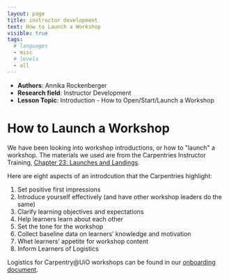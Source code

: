 ```yaml
---
layout: page
title: instructor development
text: How to Launch a Workshop
visible: true
tags:
  # languages
  - misc
  # levels
  - all
---
```


<!-- change visible to true if you want it on the site -->
<!-- remove any tags listed above that are not relevant -->

 - **Authors**: Annika Rockenberger
 - **Research field**: Instructor Development
 - **Lesson Topic**: Introduction - How to Open/Start/Launch a Workshop

# How to Launch a Workshop

We have been looking into workshop introductions, or how to "launch" a workshop. The materials we used are from the Carpentries Instructor Training, [Chapter 23: Launches and Landings](https://preview.carpentries.org/instructor-training/23-introductions.html).

Here are eight aspects of an introdcution that the Carpentries highlight: 

1. Set positive first impressions
2. Introduce yourself effectively (and have other workshop leaders do the same)
3. Clarify learning objectives and expectations
4. Help learners learn about each other
5. Set the tone for the workshop
6. Collect baseline data on learners’ knowledge and motivation
7. Whet learners’ appetite for workshop content
8. Inform Learners of Logistics

Logistics for Carpentry@UiO workshops can be found in our [onboarding document](https://github.com/uio-carpentry/organisational/blob/master/workshop_operations/onboarding-checklist.md).
